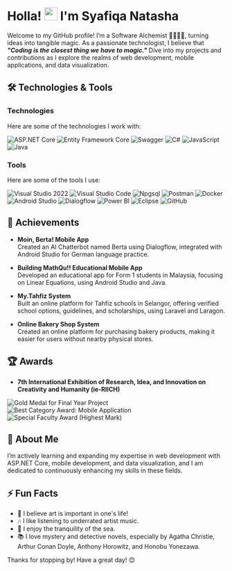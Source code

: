 # Holla! <img src="https://media.giphy.com/media/hvRJCLFzcasrR4ia7z/giphy.gif" width="30px"> I'm Syafiqa Natasha

Welcome to my GitHub profile! I’m a Software Alchemist 🧙🏻‍♀️🔮, turning ideas into tangible magic. As a passionate technologist, I believe that _**"Coding is the closest thing we have to magic."**_ Dive into my projects and contributions as I explore the realms of web development, mobile applications, and data visualization.

## 🛠️ Technologies & Tools
### Technologies

Here are some of the technologies I work with:

![ASP.NET Core](https://img.shields.io/badge/ASP.NET_Core-5C2D91?style=for-the-badge&logo=dotnet&logoColor=white)
![Entity Framework Core](https://img.shields.io/badge/Entity_Framework_Core-512BD4?style=for-the-badge&logo=dotnet&logoColor=white)
![Swagger](https://img.shields.io/badge/Swagger-85EA2D?style=for-the-badge&logo=swagger&logoColor=white)
![C#](https://img.shields.io/badge/C%23-239120?style=for-the-badge&logo=c-sharp&logoColor=white)
![JavaScript](https://img.shields.io/badge/JavaScript-F7DF1E?style=for-the-badge&logo=javascript&logoColor=black)
![Java](https://img.shields.io/badge/Java-007396?style=for-the-badge&logo=java&logoColor=white)

### Tools

Here are some of the tools I use:

![Visual Studio 2022](https://img.shields.io/badge/Visual_Studio_2022-5C2D91?style=for-the-badge&logo=visual-studio&logoColor=white)
![Visual Studio Code](https://img.shields.io/badge/Visual_Studio_Code-007ACC?style=for-the-badge&logo=visual-studio-code&logoColor=white)
![Npgsql](https://img.shields.io/badge/Npgsql-4B5B9F?style=for-the-badge&logo=postgresql&logoColor=white)
![Postman](https://img.shields.io/badge/Postman-FF6C37?style=for-the-badge&logo=postman&logoColor=white)
![Docker](https://img.shields.io/badge/Docker-2496ED?style=for-the-badge&logo=docker&logoColor=white)
![Android Studio](https://img.shields.io/badge/Android_Studio-3DDC84?style=for-the-badge&logo=android-studio&logoColor=white)
![Dialogflow](https://img.shields.io/badge/Dialogflow-FF9800?style=for-the-badge&logo=dialogflow&logoColor=white)
![Power BI](https://img.shields.io/badge/Power_BI-F2C811?style=for-the-badge&logo=power-bi&logoColor=black)
![Eclipse](https://img.shields.io/badge/Eclipse-2C2255?style=for-the-badge&logo=eclipse&logoColor=white)
![GitHub](https://img.shields.io/badge/GitHub-181717?style=for-the-badge&logo=github&logoColor=white)

## 🌟 Achievements

- **Moin, Berta! Mobile App**  
  Created an AI Chatterbot named Berta using Dialogflow, integrated with Android Studio for German language practice.

- **Building MathQu!! Educational Mobile App**  
  Developed an educational app for Form 1 students in Malaysia, focusing on Linear Equations, using Android Studio and Java.

- **My.Tahfiz System**  
  Built an online platform for Tahfiz schools in Selangor, offering verified school options, guidelines, and scholarships, using Laravel and Laragon.

- **Online Bakery Shop System**  
  Created an online platform for purchasing bakery products, making it easier for users without nearby physical stores.

## 🏆 Awards

+ **7th International Exhibition of Research, Idea, and Innovation on Creativity and Humanity (ie-RIICH)**
  
![Gold Medal for Final Year Project](https://img.shields.io/badge/Gold_Medal_for_Final_Year_Project-F2C811?style=for-the-badge&logo=medal&logoColor=black)
![Best Category Award: Mobile Application](https://img.shields.io/badge/Best_Category_Award:_Mobile_Application-FF6C37?style=for-the-badge&logo=star&logoColor=white)
![Special Faculty Award (Highest Mark)](https://img.shields.io/badge/Special_Faculty_Award_(Highest_Mark)-2C2255?style=for-the-badge&logo=trophy&logoColor=white)


## 🌱 About Me

I’m actively learning and expanding my expertise in web development with ASP.NET Core, mobile development, and data visualization, and I am dedicated to continuously enhancing my skills in these fields.

## ⚡ Fun Facts
- 🎨 I believe art is important in one's life!
- 🎶 I like listening to underrated artist music.
- 🌊 I enjoy the tranquility of the sea.
- 📚 I love mystery and detective novels, especially by Agatha Christie, Arthur Conan Doyle, Anthony Horowitz, and Honobu Yonezawa.

Thanks for stopping by! Have a great day! 😊
